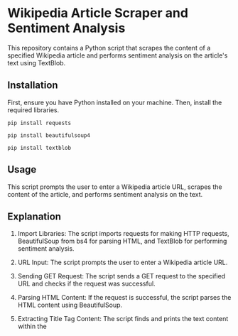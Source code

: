 # Wikipedia Article Scraper and Sentiment Analysis

This repository contains a Python script that scrapes the content of a specified Wikipedia article and performs sentiment analysis on the article's text using TextBlob.

## Installation
First, ensure you have Python installed on your machine. Then, install the required libraries.

`
pip install requests
`

`
pip install beautifulsoup4
`

`
pip install textblob
`

## Usage
This script prompts the user to enter a Wikipedia article URL, scrapes the content of the article, and performs sentiment analysis on the text.

## Explanation
1. Import Libraries: The script imports requests for making HTTP requests, BeautifulSoup from bs4 for parsing HTML, and TextBlob for performing sentiment analysis.

2. URL Input: The script prompts the user to enter a Wikipedia article URL.

3. Sending GET Request: The script sends a GET request to the specified URL and checks if the request was successful.

4. Parsing HTML Content: If the request is successful, the script parses the HTML content using BeautifulSoup.

5. Extracting Title Tag Content: The script finds and prints the text content within the <title> tag.

6. Extracting H1 Tag Content: The script finds and prints the text content within the first h1 tag with the id of firstHeading.

7. Extracting Article Content: The script finds the div with the id of mw-content-text, then extracts and concatenates the text content of all p tags within that div. The combined content is then printed.

8. Performing Sentiment Analysis: The script creates a TextBlob object with the extracted article content and prints the sentiment of the article.

